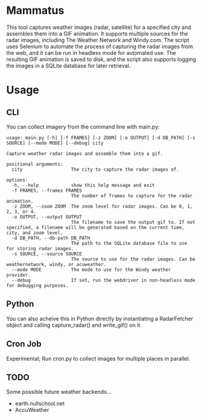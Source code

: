 # Mammatus

This tool captures weather images (radar, satellite) for a specified city and
assembles them into a GIF animation. It supports multiple sources for the radar
images, including The Weather Network and Windy.com. The script uses Selenium to
automate the process of capturing the radar images from the web, and it can be
run in headless mode for automated use. The resulting GIF animation is saved
to disk, and the script also supports logging the images in a SQLite database
for later retrieval.

# Usage

## CLI
You can collect imagery from the command line with main.py:

```
usage: main.py [-h] [-f FRAMES] [-z ZOOM] [-o OUTPUT] [-d DB_PATH] [-s SOURCE] [--mode MODE] [--debug] city

Capture weather radar images and assemble them into a gif.

positional arguments:
  city                  The city to capture the radar images of.

options:
  -h, --help            show this help message and exit
  -f FRAMES, --frames FRAMES
                        The number of frames to capture for the radar animation.
  -z ZOOM, --zoom ZOOM  The zoom level for radar images. Can be 0, 1, 2, 3, or 4.
  -o OUTPUT, --output OUTPUT
                        The filename to save the output gif to. If not specified, a filename will be generated based on the current time, city, and zoom level.
  -d DB_PATH, --db-path DB_PATH
                        The path to the SQLite database file to use for storing radar images.
  -s SOURCE, --source SOURCE
                        The source to use for the radar images. Can be weathernetwork, windy, or acuweather.
  --mode MODE           The mode to use for the Windy weather provider.
  --debug               If set, run the webdriver in non-headless mode for debugging purposes.
  ```

  ## Python

  You can also acheive this in Python directly by instantiating a RadarFetcher object and calling capture_radar() and write_gif() on it.

  ## Cron Job

  Experimental; Run cron.py to collect images for multiple places in parallel.

## TODO
Some possible future weather backends...

- earth.nullschool.net
- AccuWeather